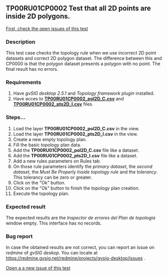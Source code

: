 ## TP00RU01CP0002 Test that all 2D points are inside 2D polygons.

[First, check the open issues of this test](https://redmine.gvsig.net/redmine/projects/gvsig-desktop/issues?utf8=%E2%9C%93&set_filter=1&f%5B%5D=status_id&op%5Bstatus_id%5D=o&f%5B%5D=subject&op%5Bsubject%5D=%7E&v%5Bsubject%5D%5B%5D=TP00RU01CP0002&f%5B%5D=&c%5B%5D=tracker&c%5B%5D=status&c%5B%5D=priority&c%5B%5D=subject&c%5B%5D=assigned_to&c%5B%5D=updated_on&group_by=)

### Description

This test case checks the topology rule when we use incorrect 2D point datasets and correct 2D polygon dataset. The difference between this and CP0000 is that the polygon dataset presents a polygon with no point. The final result has no errors.

### Requirements

1. Have *gvSIG desktop 2.5.1* and *Topology framework plugin* installed.
2. Have acces to [**TP00RU01CP0002_pol2D_C.csv**](https://github.com/jolicar/TopologyRuleMustBeProperlyInsidePolygonsPoint/blob/master/testing/cases/TP00_TopologyRules/RU01_MustBeProperlyInsidePolygon/CP0002_2DptsI_2DpolC/TP00RU01CP0002_pol2D_C.csv) and [**TP00RU01CP0002_pts2D_I.csv**](https://github.com/jolicar/TopologyRuleMustBeProperlyInsidePolygonsPoint/blob/master/testing/cases/TP00_TopologyRules/RU01_MustBeProperlyInsidePolygon/CP0002_2DptsI_2DpolC/TP00RU01CP0002_pts2D_I.csv) files.

### Steps...

1. Load the layer **TP00RU01CP0002_pol2D_C.csv** in the view.
2. Load the layer **TP00RU01CP0002_pts2D_I.csv** in the view.
3. Create a new empty topology plan.
4. Fill the basic topology plan data.
5. Add the **TP00RU01CP0002_pol2D_C.csv** file like a dataset.
6. Add the **TP00RU01CP0002_pts2D_I.csv** file like a dataset.
7. Add a new rules parameters on Rules tab.
8. On those rule parameters identify the *primary dataset*, the *second dataset*, the *Must Be Properly Inside topology rule* and the *tolerancy*. This tolerancy can be zero or greater.
9. Click on the "Ok" button.
10. Click on the "Ok" button to finish the topology plan creation.
11. Execute the topology plan.

### Expected result

The expected results are the *Inspector de errores del Plan de topologia* window empty. This interface has no records.


### Bug report


In case the obtained results are not correct, you can report an issue on *redmine* of *gvSIG deskop*. You can locate at
https://redmine.gvsig.net/redmine/projects/gvsig-desktop/issues .

[Open a a new issue of this test](https://redmine.gvsig.net/redmine/projects/gvsig-desktop/issues/new?issue[subject]=TP00RU01CP0002+Test+that+all+2D+points+are+inside+2D+polygons)